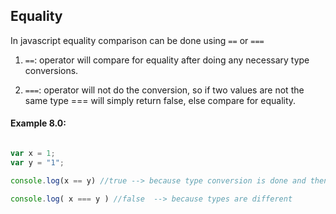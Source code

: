 ## Equality

In javascript equality comparison can be done using `==` or `===`

1. `==`:  operator will compare for equality after doing any necessary type conversions.

2. `===`:  operator will not do the conversion, so if two values are not the same type === will simply return false, else compare for equality.


#### Example 8.0:

```javascript

var x = 1;
var y = "1";

console.log(x == y) //true --> because type conversion is done and then values are compare

console.log( x === y ) //false  --> because types are different

```